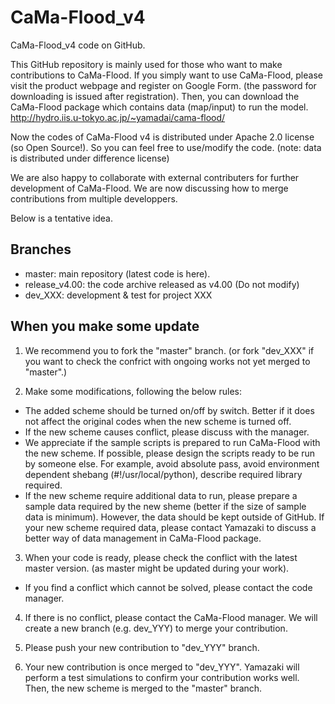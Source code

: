 # CaMa-Flood_v4
CaMa-Flood_v4 code on GitHub.

This GitHub repository is mainly used for those who want to make contributions to CaMa-Flood.
If you simply want to use CaMa-Flood, please visit the product webpage and register on Google Form. (the password for downloading is issued after registration). Then, you can download the CaMa-Flood package which contains data (map/input) to run the model.
http://hydro.iis.u-tokyo.ac.jp/~yamadai/cama-flood/

Now the codes of CaMa-Flood v4 is distributed under Apache 2.0 license (so Open Source!). 
So you can feel free to use/modify the code. (note: data is distributed under difference license)

We are also happy to collaborate with external contributers for further development of CaMa-Flood.
We are now discussing how to merge contributions from multiple developpers.

Below is a tentative idea.

## Branches
- master: main repository (latest code is here).
- release_v4.00: the code archive released as v4.00 (Do not modify)
- dev_XXX: development & test for project XXX


## When you make some update

1. We recommend you to fork the "master" branch. (or fork "dev_XXX" if you want to check the confrict with ongoing works not yet merged to "master".)

2. Make some modifications, following the below rules:

- The added scheme should be turned on/off by switch. Better if it does not affect the original codes when the new scheme is turned off.
- If the new scheme causes conflict, please discuss with the manager.
- We appreciate if the sample scripts is prepared to run CaMa-Flood with the new scheme. If possible, please design the scripts ready to be run by someone else. For example, avoid absolute pass, avoid environment dependent shebang (#!/usr/local/python), describe required library required.
- If the new scheme require additional data to run, please prepare a sample data required by the new sheme (better if the size of sample data is minimum). However, the data should be kept outside of GitHub. If your new scheme required data, please contact Yamazaki to discuss a better way of data management in CaMa-Flood package.

3. When your code is ready, please check the conflict with the latest master version. (as master might be updated during your work).
- If you find a conflict which cannot be solved, please contact the code manager.

4. If there is no conflict, please contact the CaMa-Flood manager. We will create a new branch (e.g. dev_YYY) to merge your contribution.

5. Please push your new contribution to "dev_YYY" branch.

6. Your new contribution is once merged to "dev_YYY". Yamazaki will perform a test simulations to confirm your contribution works well. Then, the new scheme is merged to the "master" branch.

